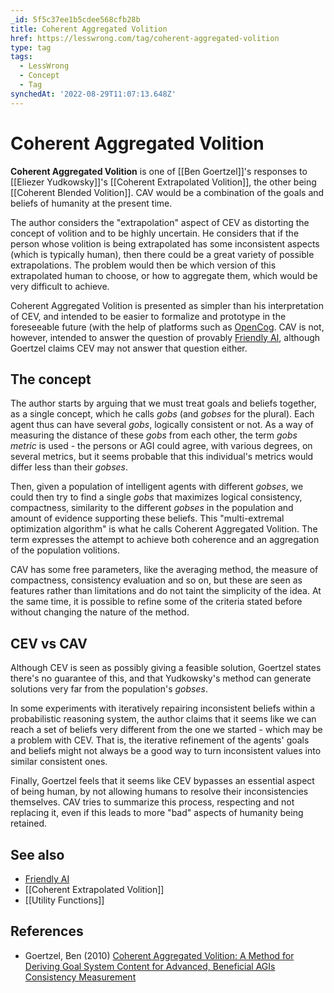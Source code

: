 ```yaml
---
_id: 5f5c37ee1b5cdee568cfb28b
title: Coherent Aggregated Volition
href: https://lesswrong.com/tag/coherent-aggregated-volition
type: tag
tags:
  - LessWrong
  - Concept
  - Tag
synchedAt: '2022-08-29T11:07:13.648Z'
---
```

# Coherent Aggregated Volition

**Coherent Aggregated Volition** is one of [[Ben Goertzel]]'s responses to [[Eliezer Yudkowsky]]'s [[Coherent Extrapolated Volition]], the other being [[Coherent Blended Volition]]. CAV would be a combination of the goals and beliefs of humanity at the present time.

The author considers the "extrapolation" aspect of CEV as distorting the concept of volition and to be highly uncertain. He considers that if the person whose volition is being extrapolated has some inconsistent aspects (which is typically human), then there could be a great variety of possible extrapolations. The problem would then be which version of this extrapolated human to choose, or how to aggregate them, which would be very difficult to achieve.

Coherent Aggregated Volition is presented as simpler than his interpretation of CEV, and intended to be easier to formalize and prototype in the foreseeable future (with the help of platforms such as [OpenCog](http://opencog.org). CAV is not, however, intended to answer the question of provably [Friendly AI](https://wiki.lesswrong.com/wiki/Friendly_AI), although Goertzel claims CEV may not answer that question either.

## The concept

The author starts by arguing that we must treat goals and beliefs together, as a single concept, which he calls *gobs* (and *gobses* for the plural). Each agent thus can have several *gobs*, logically consistent or not. As a way of measuring the distance of these *gobs* from each other, the term *gobs metric* is used - the persons or AGI could agree, with various degrees, on several metrics, but it seems probable that this individual's metrics would differ less than their *gobses*.

Then, given a population of intelligent agents with different *gobses*, we could then try to find a single *gobs* that maximizes logical consistency, compactness, similarity to the different *gobses* in the population and amount of evidence supporting these beliefs. This "multi-extremal optimization algorithm" is what he calls Coherent Aggregated Volition. The term expresses the attempt to achieve both coherence and an aggregation of the population volitions.

CAV has some free parameters, like the averaging method, the measure of compactness, consistency evaluation and so on, but these are seen as features rather than limitations and do not taint the simplicity of the idea. At the same time, it is possible to refine some of the criteria stated before without changing the nature of the method.

## CEV vs CAV

Although CEV is seen as possibly giving a feasible solution, Goertzel states there's no guarantee of this, and that Yudkowsky's method can generate solutions very far from the population's *gobses*.

In some experiments with iteratively repairing inconsistent beliefs within a probabilistic reasoning system, the author claims that it seems like we can reach a set of beliefs very different from the one we started - which may be a problem with CEV. That is, the iterative refinement of the agents' goals and beliefs might not always be a good way to turn inconsistent values into similar consistent ones.

Finally, Goertzel feels that it seems like CEV bypasses an essential aspect of being human, by not allowing humans to resolve their inconsistencies themselves. CAV tries to summarize this process, respecting and not replacing it, even if this leads to more "bad" aspects of humanity being retained.

## See also

*   [Friendly AI](https://wiki.lesswrong.com/wiki/Friendly_AI)
*   [[Coherent Extrapolated Volition]]
*   [[Utility Functions]]

## References

*   Goertzel, Ben (2010) [Coherent Aggregated Volition: A Method for Deriving Goal System Content for Advanced, Beneficial AGIs](http://multiverseaccordingtoben.blogspot.com/2010/03/coherent-aggregated-volition-toward.html) [Consistency Measurement](http://www.aquar-system.com/catalog/pulp-consistency-measurement-and-control/)